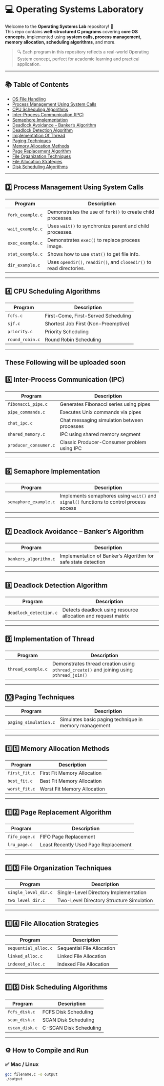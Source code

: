 # 💻 Operating Systems Laboratory

Welcome to the **Operating Systems Lab** repository! 🚀  
This repo contains **well-structured C programs** covering **core OS concepts**, implemented using **system calls, process management, memory allocation, scheduling algorithms**, and more.

> 🔍 Each program in this repository reflects a real-world Operating System concept, perfect for academic learning and practical application.

---

## 📚 Table of Contents

- [OS File Handling](#OS_FileHandling_Programs)
- [Process Management Using System Calls](#process-management-using-system-calls)
- [CPU Scheduling Algorithms](#cpu-scheduling-algorithms)
- [Inter-Process Communication (IPC)](#inter-process-communication-ipc)
- [Semaphore Implementation](#semaphore-implementation)
- [Deadlock Avoidance – Banker’s Algorithm](#deadlock-avoidance--bankers-algorithm)
- [Deadlock Detection Algorithm](#deadlock-detection-algorithm)
- [Implementation Of Thread](#implementation-of-thread)
- [Paging Techniques](#paging-techniques)
- [Memory Allocation Methods](#memory-allocation-methods)
- [Page Replacement Algorithm](#page-replacement-algorithm)
- [File Organization Techniques](#file-organization-techniques)
- [File Allocation Strategies](#file-allocation-strategies)
- [Disk Scheduling Algorithms](#disk-scheduling-algorithms)

---

## 3️⃣ Process Management Using System Calls

| Program | Description |
|--------|-------------|
| `fork_example.c` | Demonstrates the use of `fork()` to create child processes. |
| `wait_example.c` | Uses `wait()` to synchronize parent and child processes. |
| `exec_example.c` | Demonstrates `exec()` to replace process image. |
| `stat_example.c` | Shows how to use `stat()` to get file info. |
| `dir_example.c` | Uses `opendir()`, `readdir()`, and `closedir()` to read directories. |

---

## 4️⃣ CPU Scheduling Algorithms

| Program | Description |
|--------|-------------|
| `fcfs.c` | First-Come, First-Served Scheduling |
| `sjf.c` | Shortest Job First (Non-Preemptive) |
| `priority.c` | Priority Scheduling |
| `round_robin.c` | Round Robin Scheduling |

---
## These Following will be uploaded soon

## 5️⃣ Inter-Process Communication (IPC)

| Program | Description |
|--------|-------------|
| `fibonacci_pipe.c` | Generates Fibonacci series using pipes |
| `pipe_commands.c` | Executes Unix commands via pipes |
| `chat_ipc.c` | Chat messaging simulation between processes |
| `shared_memory.c` | IPC using shared memory segment |
| `producer_consumer.c` | Classic Producer-Consumer problem using IPC |

---

## 6️⃣ Semaphore Implementation

| Program | Description |
|--------|-------------|
| `semaphore_example.c` | Implements semaphores using `wait()` and `signal()` functions to control process access |

---

## 7️⃣ Deadlock Avoidance – Banker’s Algorithm

| Program | Description |
|--------|-------------|
| `bankers_algorithm.c` | Implementation of Banker’s Algorithm for safe state detection |

---

## 8️⃣ Deadlock Detection Algorithm

| Program | Description |
|--------|-------------|
| `deadlock_detection.c` | Detects deadlock using resource allocation and request matrix |

---

## 9️⃣ Implementation of Thread

| Program | Description |
|--------|-------------|
| `thread_example.c` | Demonstrates thread creation using `pthread_create()` and joining using `pthread_join()` |

---

## 🔟 Paging Techniques

| Program | Description |
|--------|-------------|
| `paging_simulation.c` | Simulates basic paging technique in memory management |

---

## 1️⃣1️⃣ Memory Allocation Methods

| Program | Description |
|--------|-------------|
| `first_fit.c` | First Fit Memory Allocation |
| `best_fit.c` | Best Fit Memory Allocation |
| `worst_fit.c` | Worst Fit Memory Allocation |

---

## 1️⃣2️⃣ Page Replacement Algorithm

| Program | Description |
|--------|-------------|
| `fifo_page.c` | FIFO Page Replacement |
| `lru_page.c` | Least Recently Used Page Replacement |

---

## 1️⃣3️⃣ File Organization Techniques

| Program | Description |
|--------|-------------|
| `single_level_dir.c` | Single-Level Directory Implementation |
| `two_level_dir.c` | Two-Level Directory Structure Simulation |

---

## 1️⃣4️⃣ File Allocation Strategies

| Program | Description |
|--------|-------------|
| `sequential_alloc.c` | Sequential File Allocation |
| `linked_alloc.c` | Linked File Allocation |
| `indexed_alloc.c` | Indexed File Allocation |

---

## 1️⃣5️⃣ Disk Scheduling Algorithms

| Program | Description |
|--------|-------------|
| `fcfs_disk.c` | FCFS Disk Scheduling |
| `scan_disk.c` | SCAN Disk Scheduling |
| `cscan_disk.c` | C-SCAN Disk Scheduling |

---

## ⚙️ How to Compile and Run

### ✅ Mac / Linux
```bash
gcc filename.c -o output
./output
